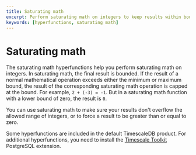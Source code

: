 ```yaml
---
title: Saturating math
excerpt: Perform saturating math on integers to keep results within bounds
keywords: [hyperfunctions, saturating math]
---
```


# Saturating math

The saturating math hyperfunctions help you perform saturating math on integers.
In saturating math, the final result is bounded. If the result of a normal mathematical
operation exceeds either the minimum or maximum bound, the result of the
corresponding saturating math operation is capped at the bound. For example,
`2 + (-3) = -1`. But in a saturating math function with a lower bound of zero, the result
is `0`.

You can use saturating math to make sure your results don't overflow the allowed range
of integers, or to force a result to be greater than or equal to zero.

Some hyperfunctions are included in the default TimescaleDB product. For
additional hyperfunctions, you need to install the
[Timescale Toolkit][install-toolkit] PostgreSQL extension.

<HyperfunctionTable
    hyperfunctionFamily='saturating math'
    includeExperimental
    sortByType
/>

[install-toolkit]: /timescaledb/:currentVersion:/how-to-guides/hyperfunctions/install-toolkit
